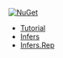 [![NuGet](https://img.shields.io/nuget/v/Infers.svg)](https://www.nuget.org/packages/Infers/)

* [Tutorial](Docs/Tutorial.md)
* [Infers](http://vesakarvonen.github.io/Infers/Infers.html)
* [Infers.Rep](http://vesakarvonen.github.io/Infers/Infers.Rep.html)
